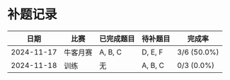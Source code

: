# 补题记录

| 日期 | 比赛 | 已完成题目 | 待补题目 | 完成率 |
|------|------|------------|-----------|--------|
| 2024-11-17 | 牛客月赛 | A, B, C | D, E, F | 3/6 (50.0%) |
| 2024-11-18 | 训练 | 无 | A, B, C | 0/3 (0.0%) |
